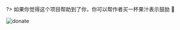?> 如果你觉得这个项目帮助到了你，你可以帮作者买一杯果汁表示鼓励 :tropical_drink:

![donate](https://wpimg.wallstcn.com/bd273f0d-83a0-4ef2-92e1-9ac8ed3746b9.png)

